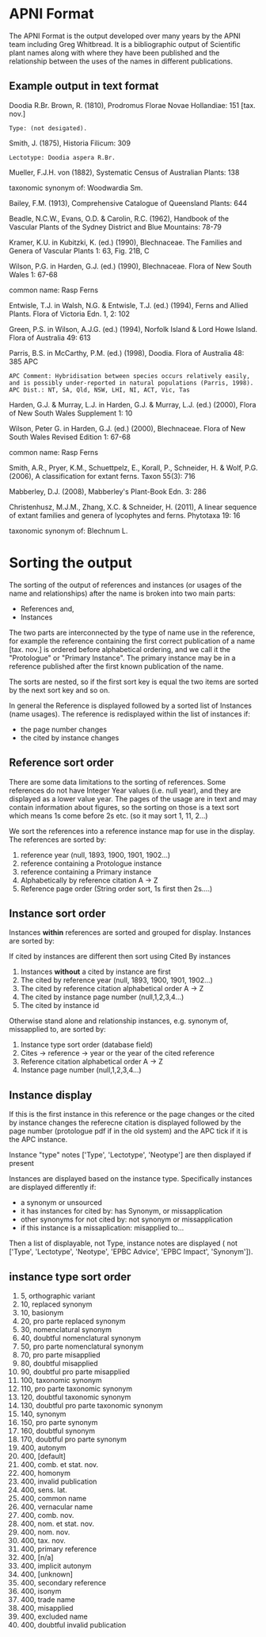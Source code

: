 APNI Format
===========

The APNI Format is the output developed over many years by the APNI team including Greg Whitbread. It is a bibliographic
output of Scientific plant names along with where they have been published and the relationship between the uses of the
 names in different publications.


Example output in text format
-----------------------------
 
Doodia R.Br.
Brown, R. (1810), Prodromus Florae Novae Hollandiae: 151 [tax. nov.]

    Type: (not desigated).

Smith, J. (1875), Historia Filicum: 309

    Lectotype: Doodia aspera R.Br.

Mueller, F.J.H. von (1882), Systematic Census of Australian Plants: 138

taxonomic synonym of: Woodwardia Sm.

Bailey, F.M. (1913), Comprehensive Catalogue of Queensland Plants: 644

Beadle, N.C.W., Evans, O.D. & Carolin, R.C. (1962), Handbook of the Vascular Plants of the Sydney District and Blue Mountains: 78-79

Kramer, K.U. in Kubitzki, K. (ed.) (1990), Blechnaceae. The Families and Genera of Vascular Plants 1: 63, Fig. 21B, C

Wilson, P.G. in Harden, G.J. (ed.) (1990), Blechnaceae. Flora of New South Wales 1: 67-68

common name: Rasp Ferns

Entwisle, T.J. in Walsh, N.G. & Entwisle, T.J. (ed.) (1994), Ferns and Allied Plants. Flora of Victoria Edn. 1, 2: 102

Green, P.S. in Wilson, A.J.G. (ed.) (1994), Norfolk Island & Lord Howe Island. Flora of Australia 49: 613

Parris, B.S. in McCarthy, P.M. (ed.) (1998), Doodia. Flora of Australia 48: 385 APC

    APC Comment: Hybridisation between species occurs relatively easily, and is possibly under-reported in natural populations (Parris, 1998).
    APC Dist.: NT, SA, Qld, NSW, LHI, NI, ACT, Vic, Tas

Harden, G.J. & Murray, L.J. in Harden, G.J. & Murray, L.J. (ed.) (2000), Flora of New South Wales Supplement 1: 10

Wilson, Peter G. in Harden, G.J. (ed.) (2000), Blechnaceae. Flora of New South Wales Revised Edition 1: 67-68

common name: Rasp Ferns

Smith, A.R., Pryer, K.M., Schuettpelz, E., Korall, P., Schneider, H. & Wolf, P.G. (2006), A classification for extant ferns. Taxon 55(3): 716

Mabberley, D.J. (2008), Mabberley's Plant-Book Edn. 3: 286

Christenhusz, M.J.M., Zhang, X.C. & Schneider, H. (2011), A linear sequence of extant families and genera of lycophytes and ferns. Phytotaxa 19: 16

taxonomic synonym of: Blechnum L.


# Sorting the output

The sorting of the output of references and instances (or usages of the name and relationships) after the name is broken
into two main parts:

 * References and,
 * Instances
 
The two parts are interconnected by the type of name use in the reference, for example the reference containing the first
correct publication of a name [tax. nov.] is ordered before alphabetical ordering, and we call it the "Protologue" or 
"Primary Instance". The primary instance may be in a reference published after the first known publication of the name.

The sorts are nested, so if the first sort key is equal the two items are sorted by the next sort key and so on.

In general the Reference is displayed followed by a sorted list of Instances (name usages). The reference is 
redisplayed within the list of instances if:
 * the page number changes
 * the cited by instance changes

## Reference sort order

There are some data limitations to the sorting of references. Some references do not have Integer Year values (i.e. null
year), and they are displayed as a lower value year. The pages of the usage are in text and may contain information about
figures, so the sorting on those is a text sort which means 1s come before 2s etc. (so it may sort 1, 11, 2...)

We sort the references into a reference instance map for use in the display. The references are sorted by:

 1. reference year (null, 1893, 1900, 1901, 1902...)
 2. reference containing a Protologue instance
 3. reference containing a Primary instance
 4. Alphabetically by reference citation A -> Z
 5. Reference page order (String order sort, 1s first then 2s....)

## Instance sort order

Instances **within** references are sorted and grouped for display. Instances are sorted by:

If cited by instances are different then sort using Cited By instances

  1. Instances **without** a cited by instance are first
  1. The cited by reference year (null, 1893, 1900, 1901, 1902...)
  1. The cited by reference citation alphabetical order A -> Z
  1. The cited by instance page number (null,1,2,3,4...)
  1. The cited by instance id

Otherwise stand alone and relationship instances, e.g. synonym of, missapplied to, are sorted by:
   
 1. Instance type sort order (database field)
 1. Cites -> reference -> year or the year of the cited reference
 1. Reference citation alphabetical order A -> Z
 1. Instance page number (null,1,2,3,4...)

## Instance display

If this is the first instance in this reference or the page changes or the cited by instance changes the referecne 
citation is displayed followed by the page number (protologue pdf if in the old system) and the APC tick if it is the 
APC instance.

Instance "type" notes ['Type', 'Lectotype', 'Neotype'] are then displayed if present

Instances are displayed based on the instance type. Specifically instances are displayed differently if:

 * a synonym or unsourced
 * it has instances for cited by: has Synonym, or missapplication
 * other synonyms for not cited by: not synonym or missapplication
 * if this instance is a missaplication: misapplied to...

Then a list of displayable, not Type, instance notes are displayed ( not ['Type', 'Lectotype', 'Neotype', 'EPBC Advice',
 'EPBC Impact', 'Synonym']).
 
## instance type sort order

 1. 5,   orthographic variant
 1. 10,  replaced synonym
 1. 10,  basionym
 1. 20,  pro parte replaced synonym
 1. 30,  nomenclatural synonym
 1. 40,  doubtful nomenclatural synonym
 1. 50,  pro parte nomenclatural synonym
 1. 70,  pro parte misapplied
 1. 80,  doubtful misapplied
 1. 90,  doubtful pro parte misapplied
 1. 100, taxonomic synonym
 1. 110, pro parte taxonomic synonym
 1. 120, doubtful taxonomic synonym
 1. 130, doubtful pro parte taxonomic synonym
 1. 140, synonym
 1. 150, pro parte synonym
 1. 160, doubtful synonym
 1. 170, doubtful pro parte synonym
 1. 400, autonym
 1. 400, [default]
 1. 400, comb. et stat. nov.
 1. 400, homonym
 1. 400, invalid publication
 1. 400, sens. lat.
 1. 400, common name
 1. 400, vernacular name
 1. 400, comb. nov.
 1. 400, nom. et stat. nov.
 1. 400, nom. nov.
 1. 400, tax. nov.
 1. 400, primary reference
 1. 400, [n/a]
 1. 400, implicit autonym
 1. 400, [unknown]
 1. 400, secondary reference
 1. 400, isonym
 1. 400, trade name
 1. 400, misapplied
 1. 400, excluded name
 1. 400, doubtful invalid publication
